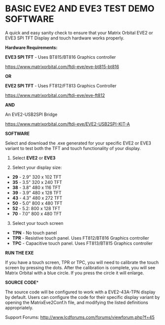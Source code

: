 # BASIC EVE2 AND EVE3 TEST DEMO SOFTWARE
A quick and easy sanity check to ensure that your Matrix Orbital EVE2 or EVE3 SPI TFT Display and touch hardware works properly.

**Hardware Requirements:**

**EVE3 SPI TFT** - Uses BT815/BT816 Graphics controller

https://www.matrixorbital.com/ftdi-eve/eve-bt815-bt816

**OR**

**EVE2 SPI TFT** - Uses FT812/FT813 Graphics Controller

https://www.matrixorbital.com/ftdi-eve/eve-ft812

**AND**

An EVE2-USB2SPI Bridge

https://www.matrixorbital.com/ftdi-eve/EVE2-USB2SPI-KIT-A


**SOFTWARE**

Select and download the .exe generated for your specific EVE2 or EVE3 variant to test both the TFT and touch functionality of your display. 

1. Select **EVE2** or **EVE3**

2. Select your display size:

* **29** - 2.9" 320 x 102 TFT
* **35** - 3.5" 320 x 240 TFT
* **38** - 3.8" 480 x 116 TFT
* **39** - 3.9" 480 x 128 TFT
* **43** - 4.3" 480 x 272 TFT
* **50** - 5.0" 800 x 480 TFT
* **52** - 5.2: 800 x 128 TFT
* **70** - 7.0" 800 x 480 TFT


3. Select your touch screen

* **TPN** - No touch panel
* **TPR** - Resistive touch panel. Uses FT812/BT816 Graphics controller
* **TPC** - Capacitive touch panel. Uses FT813/BT815 Graphics controller

**RUN THE EXE**

If you have a touch screen, TPR or TPC, you will need to calibrate the touch screen by pressing the dots. After the calibration is complete, you will see Matrix Orbital with a blue circle. If you press the circle it will enlarge.

**SOURCE CODE***

The source code will be configured to work with a EVE2-43A-TPN display by default. Users can configure the code for their specific display 
variant by opening the MatrixEve2Conf.h file, and modifying the listed definitions appropriately.

Support Forums: http://www.lcdforums.com/forums/viewforum.php?f=45

